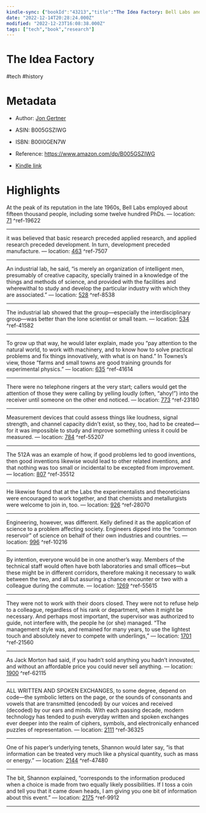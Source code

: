```yaml
---
kindle-sync: {"bookId":"43213","title":"The Idea Factory: Bell Labs and the Great Age of American Innovation","author":"Jon Gertner","asin":"B005GSZIWG","lastAnnotatedDate":"2019-04-11","bookImageUrl":"https://m.media-amazon.com/images/I/81H1fcNpImL._SY160.jpg","highlightsCount":16}
date: "2022-12-14T20:28:24.000Z"
modified: "2022-12-23T16:08:38.000Z"
tags: ["tech","book","research"]
---
```

# The Idea Factory

#tech #history 

# Metadata

* Author: [Jon Gertner](https://www.amazon.com/Jon-Gertner/e/B007ZSCPP8/ref=dp_byline_cont_ebooks_1)

* ASIN: B005GSZIWG

* ISBN: B00I0GEN7W

* Reference: <https://www.amazon.com/dp/B005GSZIWG>

* [Kindle link](kindle://book?action=open&asin=B005GSZIWG)

# Highlights

At the peak of its reputation in the late 1960s, Bell Labs employed about fifteen thousand people, including some twelve hundred PhDs. — location: [71](kindle://book?action=open&asin=B005GSZIWG&location=71) ^ref-19622

---

it was believed that basic research preceded applied research, and applied research preceded development. In turn, development preceded manufacture. — location: [463](kindle://book?action=open&asin=B005GSZIWG&location=463) ^ref-7507

---

An industrial lab, he said, “is merely an organization of intelligent men, presumably of creative capacity, specially trained in a knowledge of the things and methods of science, and provided with the facilities and wherewithal to study and develop the particular industry with which they are associated.” — location: [528](kindle://book?action=open&asin=B005GSZIWG&location=528) ^ref-8538

---

The industrial lab showed that the group—especially the interdisciplinary group—was better than the lone scientist or small team. — location: [534](kindle://book?action=open&asin=B005GSZIWG&location=534) ^ref-41582

---

To grow up that way, he would later explain, made you “pay attention to the natural world, to work with machinery, and to know how to solve practical problems and fix things innovatively, with what is on hand.” In Townes’s view, those “farms and small towns are good training grounds for experimental physics.” — location: [635](kindle://book?action=open&asin=B005GSZIWG&location=635) ^ref-41614

---

There were no telephone ringers at the very start; callers would get the attention of those they were calling by yelling loudly (often, “ahoy!”) into the receiver until someone on the other end noticed. — location: [773](kindle://book?action=open&asin=B005GSZIWG&location=773) ^ref-23180

---

Measurement devices that could assess things like loudness, signal strength, and channel capacity didn’t exist, so they, too, had to be created—for it was impossible to study and improve something unless it could be measured. — location: [784](kindle://book?action=open&asin=B005GSZIWG&location=784) ^ref-55207

---

The 512A was an example of how, if good problems led to good inventions, then good inventions likewise would lead to other related inventions, and that nothing was too small or incidental to be excepted from improvement. — location: [807](kindle://book?action=open&asin=B005GSZIWG&location=807) ^ref-35512

---

He likewise found that at the Labs the experimentalists and theoreticians were encouraged to work together, and that chemists and metallurgists were welcome to join in, too. — location: [926](kindle://book?action=open&asin=B005GSZIWG&location=926) ^ref-28070

---

Engineering, however, was different. Kelly defined it as the application of science to a problem affecting society. Engineers dipped into the “common reservoir” of science on behalf of their own industries and countries. — location: [996](kindle://book?action=open&asin=B005GSZIWG&location=996) ^ref-10216

---

By intention, everyone would be in one another’s way. Members of the technical staff would often have both laboratories and small offices—but these might be in different corridors, therefore making it necessary to walk between the two, and all but assuring a chance encounter or two with a colleague during the commute. — location: [1269](kindle://book?action=open&asin=B005GSZIWG&location=1269) ^ref-55615

---

They were not to work with their doors closed. They were not to refuse help to a colleague, regardless of his rank or department, when it might be necessary. And perhaps most important, the supervisor was authorized to guide, not interfere with, the people he (or she) managed. “The management style was, and remained for many years, to use the lightest touch and absolutely never to compete with underlings,” — location: [1701](kindle://book?action=open&asin=B005GSZIWG&location=1701) ^ref-21560

---

As Jack Morton had said, if you hadn’t sold anything you hadn’t innovated, and without an affordable price you could never sell anything. — location: [1900](kindle://book?action=open&asin=B005GSZIWG&location=1900) ^ref-62115

---

ALL WRITTEN AND SPOKEN EXCHANGES, to some degree, depend on code—the symbolic letters on the page, or the sounds of consonants and vowels that are transmitted (encoded) by our voices and received (decoded) by our ears and minds. With each passing decade, modern technology has tended to push everyday written and spoken exchanges ever deeper into the realm of ciphers, symbols, and electronically enhanced puzzles of representation. — location: [2111](kindle://book?action=open&asin=B005GSZIWG&location=2111) ^ref-36325

---

One of his paper’s underlying tenets, Shannon would later say, “is that information can be treated very much like a physical quantity, such as mass or energy.” — location: [2144](kindle://book?action=open&asin=B005GSZIWG&location=2144) ^ref-47480

---

The bit, Shannon explained, “corresponds to the information produced when a choice is made from two equally likely possibilities. If I toss a coin and tell you that it came down heads, I am giving you one bit of information about this event.” — location: [2175](kindle://book?action=open&asin=B005GSZIWG&location=2175) ^ref-9912

---
